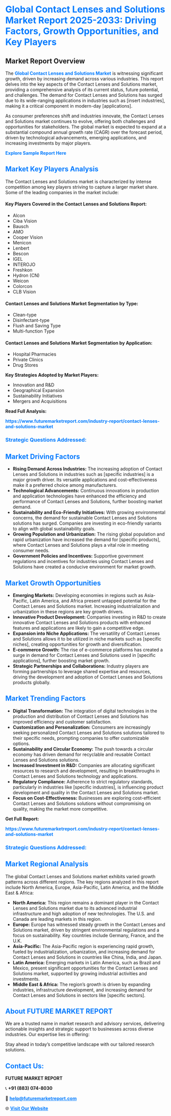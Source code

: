 <h1 style="color: #007BFF;">Global Contact Lenses and Solutions Market Report 2025-2033: Driving Factors, Growth Opportunities, and Key Players</h1>

<section id="overview">
<h2>Market Report Overview</h2>
<p>The <a href="https://www.futuremarketreport.com/industry-report/contact-lenses-and-solutions-market" style="color: #007BFF; text-decoration: none;"><strong>Global Contact Lenses and Solutions Market</strong></a> is witnessing significant growth, driven by increasing demand across various industries. This report delves into the key aspects of the Contact Lenses and Solutions market, providing a comprehensive analysis of its current status, future potential, and challenges. The demand for Contact Lenses and Solutions has surged due to its wide-ranging applications in industries such as [insert industries], making it a critical component in modern-day [applications].</p>
<p>As consumer preferences shift and industries innovate, the Contact Lenses and Solutions market continues to evolve, offering both challenges and opportunities for stakeholders. The global market is expected to expand at a substantial compound annual growth rate (CAGR) over the forecast period, driven by technological advancements, emerging applications, and increasing investments by major players.</p>
</section>

<section id="overview">
<p><a href="https://www.futuremarketreport.com/request-sample/reportId=62673" style="color: #007BFF; text-decoration: none;"><strong>Explore Sample Report Here</strong></a></p>
</section>

<section id="key-players">
<h2 style="color: #007BFF;">Market Key Players Analysis</h2>
<p>The Contact Lenses and Solutions market is characterized by intense competition among key players striving to capture a larger market share. Some of the leading companies in the market include:</p>
<h4>Key Players Covered in the Contact Lenses and Solutions Report:</h4>
<ul><li>Alcon</li><li>Ciba Vision</li><li>Bausch</li><li>AMO</li><li>Cooper Vision</li><li>Menicon</li><li>Lenbert</li><li>Bescon</li><li>IGEL</li><li>INTEROJO</li><li>Freshkon</li><li>Hydron (CN)</li><li>Weicon</li><li>Colorcon</li><li>CLB Vision</li></ul>
<h4>Contact Lenses and Solutions Market Segmentation by Type:</h4>
<ul><li>Clean-type</li><li>Disinfectant-type</li><li>Flush and Saving Type</li><li>Multi-function Type</li></ul>

<h4>Contact Lenses and Solutions Market Segmentation by Application:</h4>
<ul><li>Hospital Pharmacies</li><li>Private Clinics</li><li>Drug Stores</li></ul>
<p><strong>Key Strategies Adopted by Market Players:</strong></p>
<ul>
<li>Innovation and R&D</li>
<li>Geographical Expansion</li>
<li>Sustainability Initiatives</li>
<li>Mergers and Acquisitions</li>
</ul>
</section>

<section>
<p><strong>Read Full Analysis: </strong></p><a href="https://www.futuremarketreport.com/industry-report/contact-lenses-and-solutions-market" style="color: #007BFF; text-decoration: none;"><strong>https://www.futuremarketreport.com/industry-report/contact-lenses-and-solutions-market</strong></a>
<h3 style="color: #007BFF;">Strategic Questions Addressed:</h3>
</section>

<section id="driving-factors">
<h2 style="color: #007BFF;">Market Driving Factors</h2>
<ul>
<li><strong>Rising Demand Across Industries:</strong> The increasing adoption of Contact Lenses and Solutions in industries such as [specific industries] is a major growth driver. Its versatile applications and cost-effectiveness make it a preferred choice among manufacturers.</li>
<li><strong>Technological Advancements:</strong> Continuous innovations in production and application technologies have enhanced the efficiency and performance of Contact Lenses and Solutions, further boosting market demand.</li>
<li><strong>Sustainability and Eco-Friendly Initiatives:</strong> With growing environmental concerns, the demand for sustainable Contact Lenses and Solutions solutions has surged. Companies are investing in eco-friendly variants to align with global sustainability goals.</li>
<li><strong>Growing Population and Urbanization:</strong> The rising global population and rapid urbanization have increased the demand for [specific products], where Contact Lenses and Solutions plays a vital role in meeting consumer needs.</li>
<li><strong>Government Policies and Incentives:</strong> Supportive government regulations and incentives for industries using Contact Lenses and Solutions have created a conducive environment for market growth.</li>
</ul>
</section>

<section id="growth-opportunities">
<h2 style="color: #007BFF;">Market Growth Opportunities</h2>
<ul>
<li><strong>Emerging Markets:</strong> Developing economies in regions such as Asia-Pacific, Latin America, and Africa present untapped potential for the Contact Lenses and Solutions market. Increasing industrialization and urbanization in these regions are key growth drivers.</li>
<li><strong>Innovative Product Development:</strong> Companies investing in R&D to create innovative Contact Lenses and Solutions products with enhanced features and applications are likely to gain a competitive edge.</li>
<li><strong>Expansion into Niche Applications:</strong> The versatility of Contact Lenses and Solutions allows it to be utilized in niche markets such as [specific niches], creating opportunities for growth and diversification.</li>
<li><strong>E-commerce Growth:</strong> The rise of e-commerce platforms has created a surge in demand for Contact Lenses and Solutions used in [specific applications], further boosting market growth.</li>
<li><strong>Strategic Partnerships and Collaborations:</strong> Industry players are forming partnerships to leverage shared expertise and resources, driving the development and adoption of Contact Lenses and Solutions products globally.</li>
</ul>
</section>

<section id="trending-factors">
<h2 style="color: #007BFF;">Market Trending Factors</h2>
<ul>
<li><strong>Digital Transformation:</strong> The integration of digital technologies in the production and distribution of Contact Lenses and Solutions has improved efficiency and customer satisfaction.</li>
<li><strong>Customization and Personalization:</strong> Consumers are increasingly seeking personalized Contact Lenses and Solutions solutions tailored to their specific needs, prompting companies to offer customizable options.</li>
<li><strong>Sustainability and Circular Economy:</strong> The push towards a circular economy has driven demand for recyclable and reusable Contact Lenses and Solutions solutions.</li>
<li><strong>Increased Investment in R&D:</strong> Companies are allocating significant resources to research and development, resulting in breakthroughs in Contact Lenses and Solutions technology and applications.</li>
<li><strong>Regulatory Compliance:</strong> Adherence to strict regulatory standards, particularly in industries like [specific industries], is influencing product development and quality in the Contact Lenses and Solutions market.</li>
<li><strong>Focus on Cost-Effectiveness:</strong> Businesses are exploring cost-efficient Contact Lenses and Solutions solutions without compromising on quality, making the market more competitive.</li>
</ul>
</section>

<section>
<p><strong>Get Full Report: </strong></p><a href="https://www.futuremarketreport.com/industry-report/contact-lenses-and-solutions-market" style="color: #007BFF; text-decoration: none;"><strong>https://www.futuremarketreport.com/industry-report/contact-lenses-and-solutions-market</strong></a>
<h3 style="color: #007BFF;">Strategic Questions Addressed:</h3>
</section>


<section id="regional-analysis">
<h2 style="color: #007BFF;">Market Regional Analysis</h2>
<p>The global Contact Lenses and Solutions market exhibits varied growth patterns across different regions. The key regions analyzed in this report include North America, Europe, Asia-Pacific, Latin America, and the Middle East & Africa:</p>
<ul>
<li><strong>North America:</strong> This region remains a dominant player in the Contact Lenses and Solutions market due to its advanced industrial infrastructure and high adoption of new technologies. The U.S. and Canada are leading markets in this region.</li>
<li><strong>Europe:</strong> Europe has witnessed steady growth in the Contact Lenses and Solutions market, driven by stringent environmental regulations and a focus on sustainability. Key countries include Germany, France, and the U.K.</li>
<li><strong>Asia-Pacific:</strong> The Asia-Pacific region is experiencing rapid growth, fueled by industrialization, urbanization, and increasing demand for Contact Lenses and Solutions in countries like China, India, and Japan.</li>
<li><strong>Latin America:</strong> Emerging markets in Latin America, such as Brazil and Mexico, present significant opportunities for the Contact Lenses and Solutions market, supported by growing industrial activities and investments.</li>
<li><strong>Middle East & Africa:</strong> The region’s growth is driven by expanding industries, infrastructure development, and increasing demand for Contact Lenses and Solutions in sectors like [specific sectors].</li>
</ul>
</section>

<footer>
<h2 style="color: #007BFF;">About FUTURE MARKET REPORT</h2>
<p>We are a trusted name in market research and advisory services, delivering actionable insights and strategic support to businesses across diverse industries. Our expertise lies in offering:</p>

<p>Stay ahead in today’s competitive landscape with our tailored research solutions.</p>

<h2 style="color: #007BFF;">Contact Us:</h2>
<p><strong>FUTURE MARKET REPORT</strong></p>
<p>📞 <strong>+91 (883) 074-8030</strong></p>
<p>📧 <strong><a href="mailto:help@futuremarketreport.com" style="color: #007BFF;">help@futuremarketreport.com</a></strong></p>
<p>🌐 <strong><a href="https://www.futuremarketreport.com/" style="color: #007BFF;">Visit Our Website</a></strong></p>
</footer>
